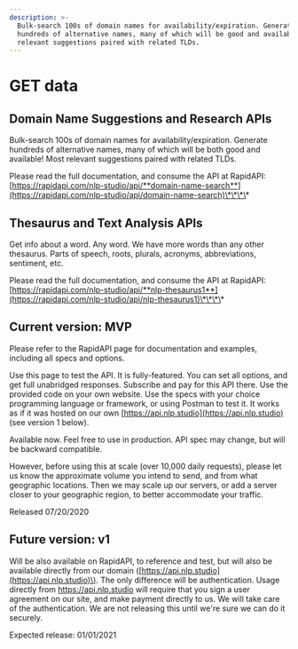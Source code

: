 ```yaml
---
description: >-
  Bulk-search 100s of domain names for availability/expiration. Generate
  hundreds of alternative names, many of which will be good and available. Most
  relevant suggestions paired with related TLDs.
---
```


# GET data

## Domain Name **Suggestions and Research** APIs

Bulk-search 100s of domain names for availability/expiration. Generate hundreds of alternative names, many of which will be both good and available! Most relevant suggestions paired with related TLDs.

Please read the full documentation, and consume the API at RapidAPI:  
[https://rapidapi.com/nlp-studio/api/**domain-name-search**](https://rapidapi.com/nlp-studio/api/domain-name-search)\*\*\*\*

## **Thesaurus and Text Analysis APIs**

Get info about a word. Any word. We have more words than any other thesaurus. Parts of speech, roots, plurals, acronyms, abbreviations, sentiment, etc.

Please read the full documentation, and consume the API at RapidAPI:  
[https://rapidapi.com/nlp-studio/api/**nlp-thesaurus1**](https://rapidapi.com/nlp-studio/api/nlp-thesaurus1)\*\*\*\*

## Current version: MVP

Please refer to the RapidAPI page for documentation and examples, including all specs and options.

Use this page to test the API. It is fully-featured. You can set all options, and get full unabridged responses. Subscribe and pay for this API there. Use the provided code on your own website. Use the specs with your choice programming language or framework, or using Postman to test it. It works as if it was hosted on our own [https://api.nlp.studio](https://api.nlp.studio) \(see version 1 below\).

Available now. Feel free to use in production. API spec may change, but will be backward compatible.

However, before using this at scale \(over 10,000 daily requests\), please let us know the approximate volume you intend to send, and from what geographic locations. Then we may scale up our servers, or add a server closer to your geographic region, to better accommodate your traffic.

Released 07/20/2020

## Future version: v1

Will be also available on RapidAPI, to reference and test, but will also be available directly from our domain \([https://api.nlp.studio](https://api.nlp.studio)\). The only difference will be authentication. Usage directly from https://api.nlp.studio will require that you sign a user agreement on our site, and make payment directly to us. We will take care of the authentication. We are not releasing this until we're sure we can do it securely.

Expected release: 01/01/2021



